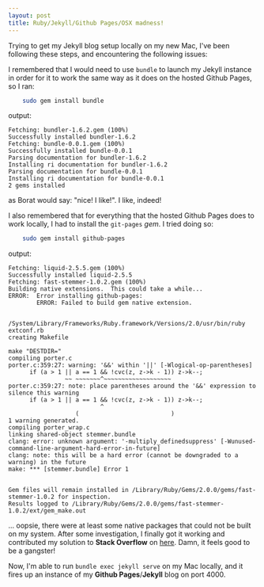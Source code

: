 ```yaml
---
layout: post
title: Ruby/Jekyll/Github Pages/OSX madness!
---
```


Trying to get my Jekyll blog setup locally on my new Mac, I've been following
these steps, and encountering the following issues:

I remembered that I would need to use `bundle` to launch my Jekyll instance
in order for it to work the same way as it does on the hosted Github Pages, so I
ran:

```bash
    sudo gem install bundle
```

output:

    Fetching: bundler-1.6.2.gem (100%)
    Successfully installed bundler-1.6.2
    Fetching: bundle-0.0.1.gem (100%)
    Successfully installed bundle-0.0.1
    Parsing documentation for bundler-1.6.2
    Installing ri documentation for bundler-1.6.2
    Parsing documentation for bundle-0.0.1
    Installing ri documentation for bundle-0.0.1
    2 gems installed

as Borat would say: "nice! I like!". I like, indeed!

I also remembered that for everything that the hosted Github Pages does
to work locally, I had to install the `git-pages` *gem*. I tried doing so:

```bash
    sudo gem install github-pages
```

output:

    Fetching: liquid-2.5.5.gem (100%)
    Successfully installed liquid-2.5.5
    Fetching: fast-stemmer-1.0.2.gem (100%)
    Building native extensions.  This could take a while...
    ERROR:  Error installing github-pages:
            ERROR: Failed to build gem native extension.

        /System/Library/Frameworks/Ruby.framework/Versions/2.0/usr/bin/ruby extconf.rb
    creating Makefile

    make "DESTDIR="
    compiling porter.c
    porter.c:359:27: warning: '&&' within '||' [-Wlogical-op-parentheses]
          if (a > 1 || a == 1 && !cvc(z, z->k - 1)) z->k--;
                    ~~ ~~~~~~~^~~~~~~~~~~~~~~~~~~~
    porter.c:359:27: note: place parentheses around the '&&' expression to silence this warning
          if (a > 1 || a == 1 && !cvc(z, z->k - 1)) z->k--;
                              ^
                       (                          )
    1 warning generated.
    compiling porter_wrap.c
    linking shared-object stemmer.bundle
    clang: error: unknown argument: '-multiply_definedsuppress' [-Wunused-command-line-argument-hard-error-in-future]
    clang: note: this will be a hard error (cannot be downgraded to a warning) in the future
    make: *** [stemmer.bundle] Error 1


    Gem files will remain installed in /Library/Ruby/Gems/2.0.0/gems/fast-stemmer-1.0.2 for inspection.
    Results logged to /Library/Ruby/Gems/2.0.0/gems/fast-stemmer-1.0.2/ext/gem_make.out

... oopsie, there were at least some native packages that could not be built
on my system. After some investigation, I finally got it working and contributed my solution to **Stack Overflow**
on [here](http://stackoverflow.com/a/23795873/1369119). Damn, it feels good to be a gangster!

Now, I'm able to run `bundle exec jekyll serve` on my Mac locally, and it fires
up an instance of my **Github Pages**/**Jekyll** blog on port 4000.
